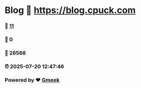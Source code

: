 # Blog :link: https://blog.cpuck.com 
### :page_facing_up: [11](https://blog.cpuck.com/tag.html) 
### :speech_balloon: 0 
### :hibiscus: 26568 
### :alarm_clock: 2025-07-20 12:47:46 
### Powered by :heart: [Gmeek](https://github.com/Meekdai/Gmeek)
